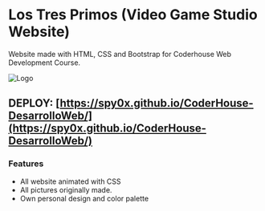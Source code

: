 # Los Tres Primos (Video Game Studio Website)
 Website made with HTML, CSS and Bootstrap for Coderhouse Web Development Course.

![Logo](https://spy0x.github.io/CoderHouse-DesarrolloWeb/img/PixelArt/us_pixelart.png "Logo")

## DEPLOY: [https://spy0x.github.io/CoderHouse-DesarrolloWeb/](https://spy0x.github.io/CoderHouse-DesarrolloWeb/)

### Features
- All website animated with CSS
- All pictures originally made.
- Own personal design and color palette
